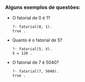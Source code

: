 ### Alguns exemplos de questões:

- O fatorial de 0 é 1?

    ```
    ?- fatorial(0, 1).
    true .
    ```

- Quanto é o fatorial de 5?

    ```
    ?- fatorial(5, X).
    X = 120 .
    ```

- O fatorial de 7 é 5040?

    ```
    ?- fatorial(7, 5040).
    true .
    ```